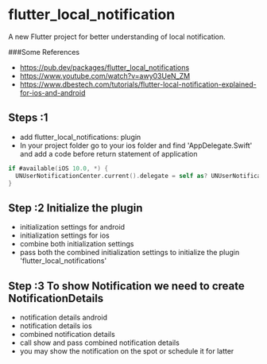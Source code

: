# flutter_local_notification

A new Flutter project for better understanding of local notification.

###Some References

* https://pub.dev/packages/flutter_local_notifications
* https://www.youtube.com/watch?v=awy03UeN_ZM
* https://www.dbestech.com/tutorials/flutter-local-notification-explained-for-ios-and-android

## Steps :1

* add flutter_local_notifications: plugin
* In your project folder go to your ios folder and find 'AppDelegate.Swift' and add a code before return statement of
  application

```swift
if #available(iOS 10.0, *) {
  UNUserNotificationCenter.current().delegate = self as? UNUserNotificationCenterDelegate
}
```

## Step :2 Initialize the plugin

* initialization settings for android
* initialization settings for ios
* combine both initialization settings
* pass both the combined initialization settings to initialize the plugin 'flutter_local_notifications'

## Step :3 To show Notification we need to create NotificationDetails

* notification details android
* notification details ios
* combined notification details
* call show and pass combined notification details
* you may show the notification on the spot or schedule it for latter